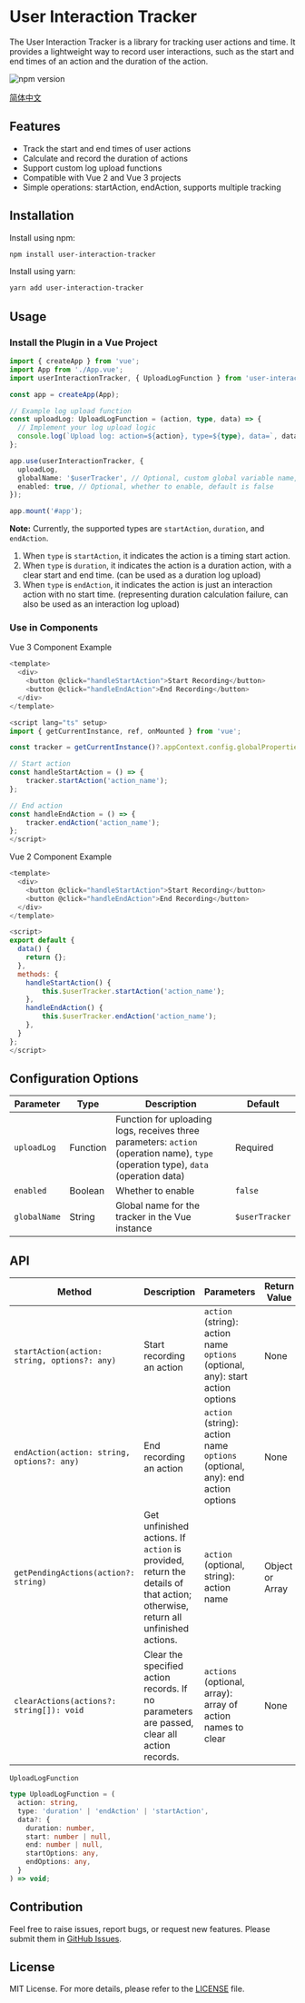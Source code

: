 # User Interaction Tracker

The User Interaction Tracker is a library for tracking user actions and time. It provides a lightweight way to record user interactions, such as the start and end times of an action and the duration of the action.

![npm version](https://img.shields.io/npm/v/user-interaction-tracker)

[简体中文](https://github.com/SailingCoder/user-interaction-tracker/tree/main)

## Features

*   Track the start and end times of user actions
*   Calculate and record the duration of actions
*   Support custom log upload functions
*   Compatible with Vue 2 and Vue 3 projects
*   Simple operations: startAction, endAction, supports multiple tracking

## Installation

Install using npm:

```bash
npm install user-interaction-tracker
```

Install using yarn:

```bash
yarn add user-interaction-tracker
```

## Usage

### Install the Plugin in a Vue Project

```typescript
import { createApp } from 'vue';
import App from './App.vue';
import userInteractionTracker, { UploadLogFunction } from 'user-interaction-tracker';

const app = createApp(App);

// Example log upload function
const uploadLog: UploadLogFunction = (action, type, data) => {
  // Implement your log upload logic
  console.log(`Upload log: action=${action}, type=${type}, data=`, data);
};

app.use(userInteractionTracker, {
  uploadLog,
  globalName: '$userTracker', // Optional, custom global variable name, default is '$userTracker'
  enabled: true, // Optional, whether to enable, default is false
});

app.mount('#app');
```

**Note:** Currently, the supported types are `startAction`, `duration`, and `endAction`.

1. When `type` is `startAction`, it indicates the action is a timing start action.
2. When `type` is `duration`, it indicates the action is a duration action, with a clear start and end time. (can be used as a duration log upload)
3. When `type` is `endAction`, it indicates the action is just an interaction action with no start time. (representing duration calculation failure, can also be used as an interaction log upload)

### Use in Components

Vue 3 Component Example

```js
<template>
  <div>
    <button @click="handleStartAction">Start Recording</button>
    <button @click="handleEndAction">End Recording</button>
  </div>
</template>

<script lang="ts" setup>
import { getCurrentInstance, ref, onMounted } from 'vue';

const tracker = getCurrentInstance()?.appContext.config.globalProperties.$userTracker;

// Start action
const handleStartAction = () => {
    tracker.startAction('action_name');
};

// End action
const handleEndAction = () => {
    tracker.endAction('action_name');
};
</script>
```
Vue 2 Component Example

```js
<template>
  <div>
    <button @click="handleStartAction">Start Recording</button>
    <button @click="handleEndAction">End Recording</button>
  </div>
</template>

<script>
export default {
  data() {
    return {};
  },
  methods: {
    handleStartAction() {
        this.$userTracker.startAction('action_name');
    },
    handleEndAction() {
        this.$userTracker.endAction('action_name');
    },
  }
};
</script>
```

## Configuration Options

| Parameter     | Type   | Description                                         | Default            |
| ------------- | ------ | --------------------------------------------------- | ------------------ |
| `uploadLog`   | Function | Function for uploading logs, receives three parameters: `action` (operation name), `type` (operation type), `data` (operation data) | Required           |
| `enabled`     | Boolean | Whether to enable                                  | `false`            |
| `globalName`  | String  | Global name for the tracker in the Vue instance     | `$userTracker`     |

## API

| Method                         | Description                                      | Parameters                                                              | Return Value     |
| ------------------------------ | ------------------------------------------------ | ----------------------------------------------------------------------- | ---------------- |
| `startAction(action: string, options?: any)` | Start recording an action                       | `action` (string): action name<br>`options` (optional, any): start action options | None |
| `endAction(action: string, options?: any)`   | End recording an action                         | `action` (string): action name<br>`options` (optional, any): end action options | None |
| `getPendingActions(action?: string)`         | Get unfinished actions. If `action` is provided, return the details of that action; otherwise, return all unfinished actions. | `action` (optional, string): action name                                 | Object or Array |
| `clearActions(actions?: string[]): void`     | Clear the specified action records. If no parameters are passed, clear all action records. | `actions` (optional, array): array of action names to clear               | None |

`UploadLogFunction`

```typescript
type UploadLogFunction = (
  action: string,
  type: 'duration' | 'endAction' | 'startAction',
  data?: {
    duration: number,
    start: number | null,
    end: number | null,
    startOptions: any,
    endOptions: any,
  }
) => void;
```

## Contribution

Feel free to raise issues, report bugs, or request new features. Please submit them in [GitHub Issues](https://github.com/SailingCoder/user-interaction-tracker/issues).


## License

MIT License. For more details, please refer to the [LICENSE](https://github.com/SailingCoder/user-interaction-tracker/blob/main/LICENSE) file.